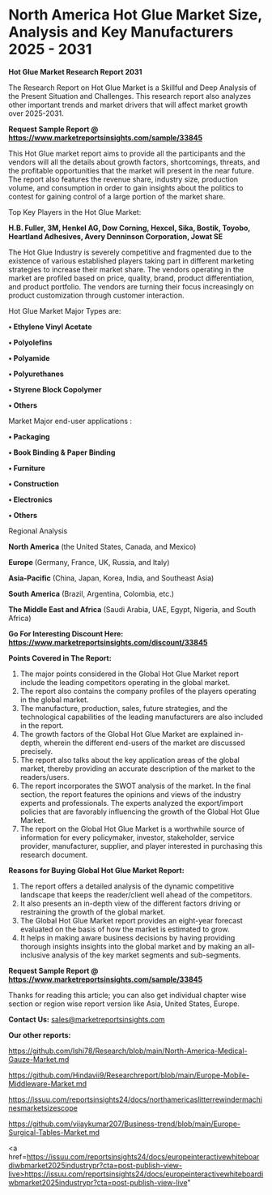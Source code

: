 # North America Hot Glue Market Size, Analysis and Key Manufacturers 2025 - 2031

<strong>Hot Glue Market Research Report 2031</strong>

The Research Report on Hot Glue Market is a Skillful and Deep Analysis of the Present Situation and Challenges. This research report also analyzes other important trends and market drivers that will affect market growth over 2025-2031.

<strong>Request Sample Report @ <a href=https://www.marketreportsinsights.com/sample/33845>https://www.marketreportsinsights.com/sample/33845</a></strong>

This Hot Glue market report aims to provide all the participants and the vendors will all the details about growth factors, shortcomings, threats, and the profitable opportunities that the market will present in the near future. The report also features the revenue share, industry size, production volume, and consumption in order to gain insights about the politics to contest for gaining control of a large portion of the market share.

Top Key Players in the Hot Glue Market:

<strong>H.B. Fuller, 3M, Henkel AG, Dow Corning, Hexcel, Sika, Bostik, Toyobo, Heartland Adhesives, Avery Denninson Corporation, Jowat SE</strong>

The Hot Glue Industry is severely competitive and fragmented due to the existence of various established players taking part in different marketing strategies to increase their market share. The vendors operating in the market are profiled based on price, quality, brand, product differentiation, and product portfolio. The vendors are turning their focus increasingly on product customization through customer interaction.

Hot Glue Market Major Types are:

<strong>•  Ethylene Vinyl Acetate

•  Polyolefins

•  Polyamide

•  Polyurethanes

•  Styrene Block Copolymer

•  Others</strong>

Market Major end-user applications :

<strong>•  Packaging

•  Book Binding & Paper Binding

•  Furniture

•  Construction

•  Electronics

•  Others</strong>

Regional Analysis

</u><strong><b>North America</b></strong> (the United States, Canada, and Mexico)

<strong><b>Europe </b></strong>(Germany, France, UK, Russia, and Italy)

<strong><b>Asia-Pacific</b></strong> (China, Japan, Korea, India, and Southeast Asia)

<strong><b>South America</b></strong> (Brazil, Argentina, Colombia, etc.)

<strong><b>The Middle East and Africa</b></strong> (Saudi Arabia, UAE, Egypt, Nigeria, and South Africa)

<strong>Go For Interesting Discount Here: <a href=https://www.marketreportsinsights.com/discount/33845>https://www.marketreportsinsights.com/discount/33845</a></strong>

<strong>Points Covered in The Report:</strong>
<ol>
  <li>The major points considered in the Global Hot Glue Market report include the leading competitors operating in the global market.</li>
  <li>The report also contains the company profiles of the players operating in the global market.</li>
  <li>The manufacture, production, sales, future strategies, and the technological capabilities of the leading manufacturers are also included in the report.</li>
  <li>The growth factors of the Global Hot Glue Market are explained in-depth, wherein the different end-users of the market are discussed precisely.</li>
  <li>The report also talks about the key application areas of the global market, thereby providing an accurate description of the market to the readers/users.</li>
  <li>The report incorporates the SWOT analysis of the market. In the final section, the report features the opinions and views of the industry experts and professionals. The experts analyzed the export/import policies that are favorably influencing the growth of the Global Hot Glue Market.</li>
  <li>The report on the Global Hot Glue Market is a worthwhile source of information for every policymaker, investor, stakeholder, service provider, manufacturer, supplier, and player interested in purchasing this research document.</li>
</ol>
<strong>Reasons for Buying Global Hot Glue Market Report:</strong>

<ol>
  <li>The report offers a detailed analysis of the dynamic competitive landscape that keeps the reader/client well ahead of the competitors.</li>
  <li>It also presents an in-depth view of the different factors driving or restraining the growth of the global market.</li>
  <li>The Global Hot Glue Market report provides an eight-year forecast evaluated on the basis of how the market is estimated to grow.</li>
  <li>It helps in making aware business decisions by having providing thorough insights insights into the global market and by making an all-inclusive analysis of the key market segments and sub-segments.</li>
</ol>
<strong>Request Sample Report @ <a href=https://www.marketreportsinsights.com/sample/33845>https://www.marketreportsinsights.com/sample/33845</a></strong>


Thanks for reading this article; you can also get individual chapter wise section or region wise report version like Asia, United States, Europe.

<strong>Contact Us:</strong>
sales@marketreportsinsights.com

<strong>Our other reports:</strong>

<a href=https://github.com/Ishi78/Research/blob/main/North-America-Medical-Gauze-Market.md>https://github.com/Ishi78/Research/blob/main/North-America-Medical-Gauze-Market.md</a>

<a href=https://github.com/Hindavii9/Researchreport/blob/main/Europe-Mobile-Middleware-Market.md>https://github.com/Hindavii9/Researchreport/blob/main/Europe-Mobile-Middleware-Market.md</a>

<a href=https://issuu.com/reportsinsights24/docs/northamericaslitterrewindermachinesmarketsizescope>https://issuu.com/reportsinsights24/docs/northamericaslitterrewindermachinesmarketsizescope</a>

<a href=https://github.com/vijaykumar207/Business-trend/blob/main/Europe-Surgical-Tables-Market.md>https://github.com/vijaykumar207/Business-trend/blob/main/Europe-Surgical-Tables-Market.md</a>

<a href=https://issuu.com/reportsinsights24/docs/europeinteractivewhiteboardiwbmarket2025industrypr?cta=post-publish-view-live>https://issuu.com/reportsinsights24/docs/europeinteractivewhiteboardiwbmarket2025industrypr?cta=post-publish-view-live</a>"
